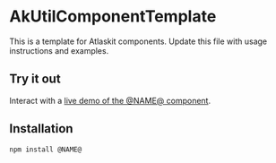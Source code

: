 # AkUtilComponentTemplate

This is a template for Atlaskit components. Update this file with usage instructions and examples.

## Try it out

Interact with a [live demo of the @NAME@ component](https://aui-cdn.atlassian.com/atlaskit/stories/@NAME@/@VERSION@/).

## Installation

```sh
npm install @NAME@
```
